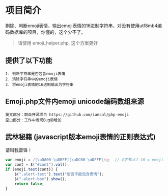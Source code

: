 ﻿# 项目简介

剔除、判断emoji表情，输出emoji表情的16进制字符串，对没有使用utf8mb4编码数据库的项目，你懂的，这个少不了。

> 请使用 emoji_helper.php, 这个方案更好

## 提供了以下功能

	1. 判断字符串是否包含emoji表情
	2. 清除字符串中的emoji表情
	3. 将emoji表情的16进制输出为字符串

## Emoji.php文件内emoji unicode编码数组来源

	英文部分：取自开源项目 https://github.com/iamcal/php-emoji
	空白部分：工作中发现Bug后增加

## 武林秘籍 (javascript版本emoji表情的正则表达式)
请叫我雷锋！
```javascript
var emoji = /[\uD800-\uDBFF][\uDC00-\uDFFF]/g;  // 4字节utf-16 = emoji
var cont = $("#cont").val();
if (emoji.test(cont)) {
	$(".alert-text").text("留言不能包含表情");
	$(".alert-box").show();
	return false;
}
```